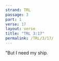 ```yaml
---
strand: TRL
passage: 3
part: 1
verse: 17
layout: verse
title: "TRL 3:17"
permalink: /TRL/3/17/
---
```

"But I need my ship.
